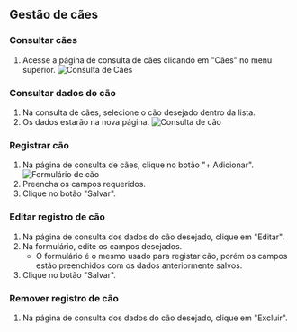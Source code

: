 ## Gestão de cães

### Consultar cães

1. Acesse a página de consulta de cães clicando em "Cães" no menu superior.
   ![Consulta de Cães](./assets/dog-list.png "Consulta de cães")

### Consultar dados do cão

1. Na consulta de cães, selecione o cão desejado dentro da lista.
2. Os dados estarão na nova página.
   ![Consulta de cão](./assets/dog-view.png "Consulta de cão")

### Registrar cão

1. Na página de consulta de cães, clique no botão "+ Adicionar".
   ![Formulário de cão](./assets/dog-form.png "Formulário de cão")
2. Preencha os campos requeridos.
3. Clique no botão "Salvar".

### Editar registro de cão

1. Na página de consulta dos dados do cão desejado, clique em "Editar".
2. Na formulário, edite os campos desejados.
   - O formulário é o mesmo usado para registar cão, porém os campos estão preenchidos com os dados anteriormente salvos.
3. Clique no botão "Salvar".

### Remover registro de cão

1. Na página de consulta dos dados do cão desejado, clique em "Excluir".
